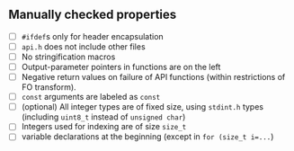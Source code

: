 <!-- This template will help you get your code into PQClean. -->

<!-- Type some lines about your submission -->


## Manually checked properties
<!-- These checkboxes serve for the maintainers of PQClean to verify your submission. Please do not check them yourself. -->

* [ ] `#ifdef`s only for header encapsulation
* [ ] `api.h` does not include other files
* [ ] No stringification macros
* [ ] Output-parameter pointers in functions are on the left
* [ ] Negative return values on failure of API functions (within restrictions of FO transform).
* [ ] `const` arguments are labeled as `const`
* [ ] (optional) All integer types are of fixed size, using `stdint.h` types (including `uint8_t` instead of `unsigned char`)
* [ ] Integers used for indexing are of size `size_t`
* [ ] variable declarations at the beginning (except in `for (size_t i=...`)
